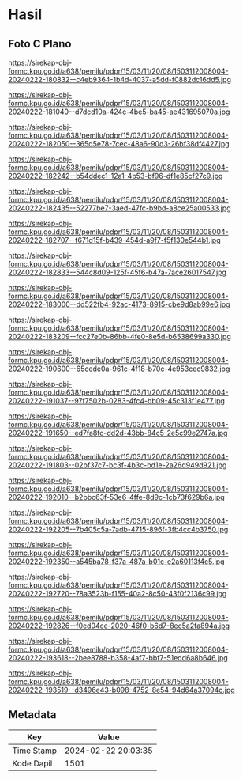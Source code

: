 # Hasil

## Foto C Plano

https://sirekap-obj-formc.kpu.go.id/a638/pemilu/pdpr/15/03/11/20/08/1503112008004-20240222-180832--c4eb9364-1b4d-4037-a5dd-f0882dc16dd5.jpg

https://sirekap-obj-formc.kpu.go.id/a638/pemilu/pdpr/15/03/11/20/08/1503112008004-20240222-181040--d7dcd10a-424c-4be5-ba45-ae431695070a.jpg

https://sirekap-obj-formc.kpu.go.id/a638/pemilu/pdpr/15/03/11/20/08/1503112008004-20240222-182050--365d5e78-7cec-48a6-90d3-26bf38df4427.jpg

https://sirekap-obj-formc.kpu.go.id/a638/pemilu/pdpr/15/03/11/20/08/1503112008004-20240222-182242--b54ddec1-12a1-4b53-bf96-df1e85cf27c9.jpg

https://sirekap-obj-formc.kpu.go.id/a638/pemilu/pdpr/15/03/11/20/08/1503112008004-20240222-182435--52277be7-3aed-47fc-b9bd-a8ce25a00533.jpg

https://sirekap-obj-formc.kpu.go.id/a638/pemilu/pdpr/15/03/11/20/08/1503112008004-20240222-182707--f671d15f-b439-454d-a9f7-f5f130e544b1.jpg

https://sirekap-obj-formc.kpu.go.id/a638/pemilu/pdpr/15/03/11/20/08/1503112008004-20240222-182833--544c8d09-125f-45f6-b47a-7ace26017547.jpg

https://sirekap-obj-formc.kpu.go.id/a638/pemilu/pdpr/15/03/11/20/08/1503112008004-20240222-183000--dd522fb4-92ac-4173-8915-cbe9d8ab99e6.jpg

https://sirekap-obj-formc.kpu.go.id/a638/pemilu/pdpr/15/03/11/20/08/1503112008004-20240222-183209--fcc27e0b-86bb-4fe0-8e5d-b6538699a330.jpg

https://sirekap-obj-formc.kpu.go.id/a638/pemilu/pdpr/15/03/11/20/08/1503112008004-20240222-190600--65cede0a-961c-4f18-b70c-4e953cec9832.jpg

https://sirekap-obj-formc.kpu.go.id/a638/pemilu/pdpr/15/03/11/20/08/1503112008004-20240222-191037--97f7502b-0283-4fc4-bb09-45c313f1e477.jpg

https://sirekap-obj-formc.kpu.go.id/a638/pemilu/pdpr/15/03/11/20/08/1503112008004-20240222-191650--ed7fa8fc-dd2d-43bb-84c5-2e5c99e2747a.jpg

https://sirekap-obj-formc.kpu.go.id/a638/pemilu/pdpr/15/03/11/20/08/1503112008004-20240222-191803--02bf37c7-bc3f-4b3c-bd1e-2a26d949d921.jpg

https://sirekap-obj-formc.kpu.go.id/a638/pemilu/pdpr/15/03/11/20/08/1503112008004-20240222-192010--b2bbc63f-53e6-4ffe-8d9c-1cb73f629b6a.jpg

https://sirekap-obj-formc.kpu.go.id/a638/pemilu/pdpr/15/03/11/20/08/1503112008004-20240222-192205--7b405c5a-7adb-4715-896f-3fb4cc4b3750.jpg

https://sirekap-obj-formc.kpu.go.id/a638/pemilu/pdpr/15/03/11/20/08/1503112008004-20240222-192350--a545ba78-f37a-487a-b01c-e2a60113f4c5.jpg

https://sirekap-obj-formc.kpu.go.id/a638/pemilu/pdpr/15/03/11/20/08/1503112008004-20240222-192720--78a3523b-f155-40a2-8c50-43f0f2136c99.jpg

https://sirekap-obj-formc.kpu.go.id/a638/pemilu/pdpr/15/03/11/20/08/1503112008004-20240222-192826--f0cd04ce-2020-46f0-b6d7-8ec5a2fa894a.jpg

https://sirekap-obj-formc.kpu.go.id/a638/pemilu/pdpr/15/03/11/20/08/1503112008004-20240222-193618--2bee8788-b358-4af7-bbf7-51edd6a8b646.jpg

https://sirekap-obj-formc.kpu.go.id/a638/pemilu/pdpr/15/03/11/20/08/1503112008004-20240222-193519--d3496e43-b098-4752-8e54-94d64a37094c.jpg


## Metadata

| Key        | Value               |
| ---------- | ------------------- |
| Time Stamp | 2024-02-22 20:03:35 |
| Kode Dapil | 1501                |



